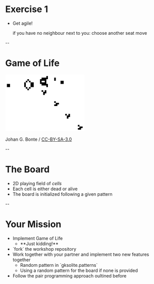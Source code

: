 # Exercise 1

* Get agile!

	if you have no neighbour next to you:
		choose another seat
		move

--

# Game of Life

![Game of Life](resources/Gospers_glider_gun.gif)

Johan G. Bonte / [CC-BY-SA-3.0](http://creativecommons.org/licenses/by-sa/3.0/)

--

# The Board

* 2D playing field of *cells*
* Each cell is either dead or alive
* The board is initialized following a given pattern

--

# Your Mission

* Implement Game of Life
	* <!-- .element: class="fragment" --> **Just kidding!**
* <!-- .element: class="fragment" --> `fork` the workshop repository 
* Work together with your partner and implement two new features together <!-- .element: class="fragment" -->
	* <!-- .element: class="fragment" --> Random pattern in `gksolite.patterns`
	* <!-- .element: class="fragment" --> Using a random pattern for the board if none is provided
* <!-- .element: class="fragment" --> Follow the pair programming approach oultined before
